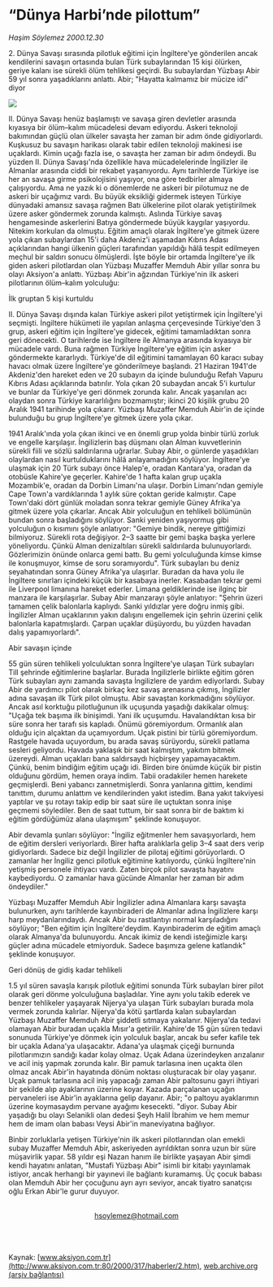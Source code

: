 # “Dünya Harbi’nde pilottum”

*Haşim Söylemez 2000.12.30*

<div>
 <p class="spot">
  2. Dünya Savaşı sırasında pilotluk  eğitimi için İngiltere'ye gönderilen  ancak kendilerini savaşın ortasında bulan Türk subaylarından 15  kişi ölürken, geriye kalanı ise  sürekli ölüm tehlikesi geçirdi.  Bu subaylardan Yüzbaşı Abir 59 yıl sonra yaşadıklarını anlattı.  Abir; "Hayatta kalmamız bir  mücize idi" diyor
 </p>
 <p class="metin">
 </p>
 <img border="0" src="/web/20020329050752im_/http://www.aksiyon.com.tr/2000/317/resimler/Dünya.jpg"/>
 <p class="metin">
  II. Dünya Savaşı henüz başlamıştı ve savaşa giren devletler arasında kıyasıya bir ölüm–kalım mücadelesi devam ediyordu. Askeri teknoloji bakımından güçlü olan ülkeler savaşta her zaman bir adım önde gidiyorlardı. Kuşkusuz bu savaşın harikası olarak tabir edilen teknoloji makinesi ise uçaklardı. Kimin uçağı fazla ise, o savaşta her zaman bir adım öndeydi. Bu yüzden II. Dünya Savaşı'nda özellikle hava mücadelelerinde İngilizler ile Almanlar arasında ciddi bir rekabet yaşanıyordu. Aynı tarihlerde Türkiye ise her an savaşa girme psikolojisini yaşıyor, ona göre tedbirler almaya çalışıyordu. Ama ne yazık ki o dönemlerde ne askeri bir pilotumuz ne de askeri bir uçağımız vardı. Bu büyük eksikliği gidermek isteyen Türkiye dünyadaki amansız savaşa rağmen Batı ülkelerine pilot olarak yetiştirilmek üzere asker göndermek zorunda kalmıştı. Aslında Türkiye savaş hengamesinde askerlerini Batıya göndermede büyük kaygılar yaşıyordu. Nitekim korkulan da olmuştu. Eğitim amaçlı olarak İngiltere'ye gitmek üzere yola çıkan subaylardan 15'i daha Akdeniz'i aşamadan Kıbrıs Adası açıklarından hangi ülkenin güçleri tarafından yapıldığı hâlâ tespit edilmeyen meçhul bir saldırı sonucu ölmüşlerdi. İşte böyle bir ortamda İngiltere'ye ilk giden askeri pilotlardan olan Yüzbaşı Muzaffer Memduh Abir yıllar sonra bu olayı Aksiyon'a anlattı. Yüzbaşı Abir'in ağzından Türkiye'nin ilk askeri pilotlarının ölüm–kalım yolculuğu:
 </p>
 <p class="metin">
  İlk gruptan 5 kişi kurtuldu
 </p>
 <p class="metin">
  II. Dünya Savaşı dışında kalan Türkiye askeri pilot yetiştirmek için İngiltere'yi seçmişti. İngiltere hükümeti ile yapılan anlaşma çerçevesinde Türkiye'den 3 grup, askeri eğitim için İngiltere'ye gidecek, eğitimi tamamladıktan sonra geri dönecekti. O tarihlerde ise İngiltere ile Almanya arasında kıyasıya bir mücadele vardı. Buna rağmen Türkiye İngiltere'ye eğitim için asker göndermekte kararlıydı. Türkiye'de dil eğitimini tamamlayan 60 karacı subay havacı olmak üzere İngiltere'ye gönderilmeye başlandı. 21 Haziran 1941'de Akdeniz'den hareket eden ve 20 subayın da içinde bulunduğu Refah Vapuru Kıbrıs Adası açıklarında batırılır. Yola çıkan 20 subaydan ancak 5'i kurtulur ve bunlar da Türkiye'ye geri dönmek zorunda kalır. Ancak yaşanılan acı olaydan sonra Türkiye kararlılığını bozmamıştır; ikinci 20 kişilik grubu 20 Aralık 1941 tarihinde yola çıkarır. Yüzbaşı Muzaffer Memduh Abir'in de içinde bulunduğu bu grup İngiltere'ye gitmek üzere yola çıkar.
 </p>
 <p class="metin">
  1941 Aralık'ında yola çıkan ikinci ve en önemli grup yolda binbir türlü zorluk ve engelle karşılaşır. İngilizlerin baş düşmanı olan Alman kuvvetlerinin sürekli fiili ve sözlü saldırılarına uğrarlar. Subay Abir, o günlerde yaşadıkları olaylardan nasıl kurtulduklarını hâlâ anlayamadığını söylüyor. İngiltere'ye ulaşmak için 20 Türk subayı önce Halep'e, oradan Kantara'ya, oradan da otobüsle Kahire'ye geçerler. Kahire'de 1 hafta kalan grup uçakla Mozambik'e, oradan da Dorbin Limanı'na ulaşır. Dorbin Limanı'ndan gemiyle Cape Town'a vardıklarında 1 aylık süre çoktan geride kalmıştır. Cape Town'daki dört günlük moladan sonra tekrar gemiyle Güney Afrika'ya gitmek üzere yola çıkarlar. Ancak Abir yolculuğun en tehlikeli bölümünün bundan sonra başladığını söylüyor. Sanki yeniden yaşıyormuş gibi yolculuğun o kısımını şöyle anlatıyor: "Gemiye bindik, nereye gittiğimizi bilmiyoruz. Sürekli rota değişiyor. 2–3 saatte bir gemi başka başka yerlere yöneliyordu. Çünkü Alman denizaltıları sürekli saldırılarda bulunuyorlardı. Gözlerimizin önünde onlarca gemi battı. Bu gemi yolculuğunda kimse kimse ile konuşmuyor, kimse de soru soramıyordu". Türk subayları bu deniz seyahatından sonra Güney Afrika'ya ulaşırlar. Buradan da hava yolu ile İngiltere sınırları içindeki küçük bir kasabaya inerler. Kasabadan tekrar gemi ile Liverpool limanına hareket ederler. Limana geldiklerinde ise ilginç bir manzara ile karşılaşırlar. Subay Abir manzarayı şöyle anlatıyor: "Şehrin üzeri tamamen çelik balonlarla kaplıydı. Sanki yıldızlar yere doğru inmiş gibi. İngilizler Alman uçaklarının yakın dalışını engellemek için şehrin üzerini çelik balonlarla kapatmışlardı. Çarpan uçaklar düşüyordu, bu yüzden havadan dalış yapamıyorlardı".
 </p>
 <p class="metin">
  Abir savaşın içinde
 </p>
 <p class="metin">
  55 gün süren tehlikeli yolculuktan sonra İngiltere'ye ulaşan Türk subayları Till şehrinde eğitimlerine başlarlar. Burada İngilizlerle birlikte eğitim gören Türk subayları aynı zamanda savaşta İngilizlere de yardım ediyorlardı. Subay Abir de yardımcı pilot olarak birkaç kez savaş arenasına çıkmış, İngilizler adına savaşan ilk Türk pilot olmuştu. Abir savaştan korkmadığını söylüyor. Ancak asıl korktuğu pilotluğunun ilk uçuşunda yaşadığı dakikalar olmuş: "Uçağa tek başıma ilk binişimdi. Yani ilk uçuşumdu. Havalandıktan kısa bir süre sonra her tarafı sis kapladı. Önümü göremiyordum. Ormanlık alan olduğu için alçaktan da uçamıyordum. Uçak pistini bir türlü göremiyordum. Rastgele havada uçuyordum, bu arada savaş sürüyordu, sürekli patlama sesleri geliyordu. Havada yaklaşık bir saat kalmıştım, yakıtım bitmek üzereydi. Alman uçakları bana saldırsaydı hiçbirşey yapamayacaktım. Çünkü, benim bindiğim eğitim uçağı idi. Birden bire önümde küçük bir pistin olduğunu gördüm, hemen oraya indim. Tabii oradakiler hemen harekete geçmişlerdi. Beni yabancı zannetmişlerdi. Sonra yanlarına gittim, kendimi tanıttım, durumu anlattım ve kendilerinden yakıt istedim. Bana yakıt takviyesi yaptılar ve şu rotayı takip edip bir saat süre ile uçtuktan sonra inişe geçmemi söylediler. Ben de saat tuttum, bir saat sonra bir de baktım ki eğitim gördüğümüz alana ulaşmışım" şeklinde konuşuyor.
 </p>
 <p class="metin">
  Abir devamla şunları söylüyor: "İngiliz eğitmenler hem savaşıyorlardı, hem de eğitim dersleri veriyorlardı. Birer hafta aralıklarla gelip 3–4 saat ders verip gidiyorlardı. Sadece biz değil İngilizler de pilotaj eğitimi görüyorlardı. O zamanlar her İngiliz genci pilotluk eğitimine katılıyordu, çünkü İngiltere'nin yetişmiş personele ihtiyacı vardı. Zaten birçok pilot savaşta hayatını kaybediyordu. O zamanlar hava gücünde Almanlar her zaman bir adım öndeydiler."
 </p>
 <p class="metin">
  Yüzbaşı Muzaffer Memduh Abir İngilizler adına Almanlara karşı savaşta bulunurken, aynı tarihlerde kayınbiraderi de Almanlar adına İngilizlere karşı harp meydanlarındaydı. Ancak Abir bu rastlantıyı normal karşıladığını söylüyor; "Ben eğitim için İngiltere'deydim. Kayınbiraderim de eğitim amaçlı olarak Almanya'da bulunuyordu. Ancak ikimiz de kendi isteğimizle karşı güçler adına mücadele etmiyorduk. Sadece başımıza gelene katlandık" şeklinde konuşuyor.
 </p>
 <p class="metin">
  Geri dönüş de gidiş kadar tehlikeli
 </p>
 <p class="metin">
  1.5 yıl süren savaşla karışık pilotluk eğitimi sonunda Türk subayları birer pilot olarak geri dönme yolculuğuna başladılar. Yine aynı yolu takib ederek ve benzer tehlikeler yaşayarak Nijerya'ya ulaşan Türk subayları burada mola vermek zorunda kalırlar. Nijerya'da kötü şartlarda kalan subaylardan Yüzbaşı Muzaffer Memduh Abir şiddetli sıtmaya yakalanır. Nijerya'da tedavi olamayan Abir buradan uçakla Mısır'a getirilir. Kahire'de 15 gün süren tedavi sonunuda Türkiye'ye dönmek için yolculuk başlar, ancak bu sefer kafile tek bir uçakla Adana'ya ulaşacaktır. Adana'ya ulaşmak çiçeği burnunda pilotlarımızın sandığı kadar kolay olmaz. Uçak Adana üzerindeyken arızalanır ve acil iniş yapmak zorunda kalır. Bir pamuk tarlasına inen uçakta ölen olmaz ancak Abir'in hayatında dönüm noktası oluşturacak bir olay yaşanır. Uçak pamuk tarlasına acil iniş yapacağı zaman Abir paltosunu gayri ihtiyari bir şekilde alıp ayaklarının üzerine koyar. Kazada parçalanan uçağın pervaneleri ise Abir'in ayaklarına gelip dayanır. Abir; "o paltoyu ayaklarımın üzerine koymasaydım pervane ayağımı kesecekti. "diyor. Subay Abir yaşadığı bu olayı Selanikli olan dedesi Şeyh Halil İbrahim ve hem memur hem de imam olan babası Veysi Abir'in maneviyatına bağlıyor.
 </p>
 <p class="metin">
  Binbir zorluklarla yetişen Türkiye'nin ilk askeri pilotlarından olan emekli subay Muzaffer Memduh Abir, askeriyeden ayrıldıktan sonra uzun bir süre müşavirlik yapar. 58 yıldır eşi Nazan hanım ile birlikte yaşayan Abir şimdi kendi hayatını anlatan, "Mustafi Yüzbaşı Abir" isimli bir kitabı yayınlamak istiyor, ancak herhangi bir yayınevi ile bağlantı kuramamış. Üç çocuk babası olan Memduh Abir her çocuğunu ayrı ayrı seviyor, ancak tiyatro sanatçısı oğlu Erkan Abir'le gurur duyuyor.
 </p>
 <br/>
 <center>
  <a class="anaorta" href="http://web.archive.org/web/20020329050752/mailto:hsoylemez@hotmail.com">
   hsoylemez@hotmail.com
  </a>
 </center>
 <br/>
 <br/>
 <br/>
</div>

Kaynak: [www.aksiyon.com.tr](http://www.aksiyon.com.tr:80/2000/317/haberler/2.htm), [web.archive.org (arşiv bağlantısı)](http://web.archive.org/web/20020329050752/http://www.aksiyon.com.tr:80/2000/317/haberler/2.htm)
